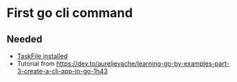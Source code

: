 # First go cli command

## Needed

- [TaskFile installed](https://taskfile.dev/installation/)
- Tutorial from https://dev.to/aurelievache/learning-go-by-examples-part-3-create-a-cli-app-in-go-1h43